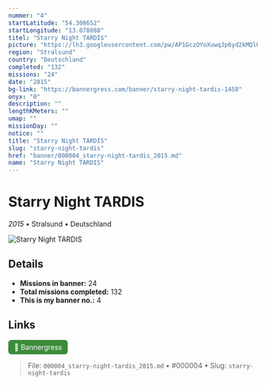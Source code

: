 ```yaml
---
nummer: "4"
startLatitude: "54.308652"
startLongitude: "13.078088"
titel: "Starry Night TARDIS"
picture: "https://lh3.googleusercontent.com/pw/AP1GczOYoXuwqJp6yd2kMQlUhFxc6l_VGhug7zs10AvGDFxAAzh07RDi_diFwOgtVu6l7dY_JUiUSpP7Jn4KRorWu0AUjLUZinfiiVYuchvBL-DZB-TiH39rbiRALO_JPRP75GnIifAZ8EA_0XSppe65X2Cl5w"
region: "Stralsund"
country: "Deutschland"
completed: "132"
missions: "24"
date: "2015"
bg-link: "https://bannergress.com/banner/starry-night-tardis-1458"
onyx: "0"
description: ""
lengthKMeters: ""
umap: ""
missionDay: ""
notice: ""
title: "Starry Night TARDIS"
slug: "starry-night-tardis"
href: "banner/000004_starry-night-tardis_2015.md"
name: "Starry Night TARDIS"
---
```

# Starry Night TARDIS

*2015* • Stralsund • Deutschland

![Starry Night TARDIS](https://lh3.googleusercontent.com/pw/AP1GczOYoXuwqJp6yd2kMQlUhFxc6l_VGhug7zs10AvGDFxAAzh07RDi_diFwOgtVu6l7dY_JUiUSpP7Jn4KRorWu0AUjLUZinfiiVYuchvBL-DZB-TiH39rbiRALO_JPRP75GnIifAZ8EA_0XSppe65X2Cl5w)



## Details

- **Missions in banner:** 24
- **Total missions completed:** 132
- **This is my banner no.:** 4





## Links
<a href="https://bannergress.com/banner/starry-night-tardis-1458" target="_blank" style="display:inline-block;margin-right:8px;padding:6px 12px;background:#3c8b3c;color:#fff;text-decoration:none;border-radius:6px;">🔗 Bannergress</a>



> File: `000004_starry-night-tardis_2015.md` • #000004 • Slug: `starry-night-tardis`
